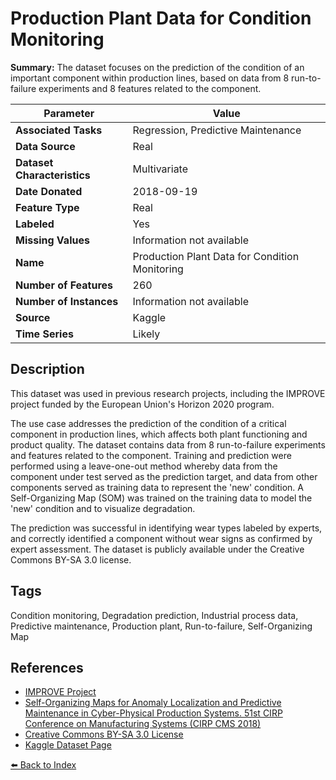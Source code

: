 # Production Plant Data for Condition Monitoring

**Summary:** The dataset focuses on the prediction of the condition of an important component within production lines, based on data from 8 run-to-failure experiments and 8 features related to the component.

| Parameter | Value |
| --- | --- |
| **Associated Tasks** | Regression, Predictive Maintenance |
| **Data Source** | Real |
| **Dataset Characteristics** | Multivariate |
| **Date Donated** | 2018-09-19 |
| **Feature Type** | Real |
| **Labeled** | Yes |
| **Missing Values** | Information not available |
| **Name** | Production Plant Data for Condition Monitoring |
| **Number of Features** | 260 |
| **Number of Instances** | Information not available |
| **Source** | Kaggle |
| **Time Series** | Likely |

## Description

This dataset was used in previous research projects, including the IMPROVE project funded by the European Union's Horizon 2020 program.

The use case addresses the prediction of the condition of a critical component in production lines, which affects both plant functioning and product quality. The dataset contains data from 8 run-to-failure experiments and features related to the component. Training and prediction were performed using a leave-one-out method whereby data from the component under test served as the prediction target, and data from other components served as training data to represent the 'new' condition. A Self-Organizing Map (SOM) was trained on the training data to model the 'new' condition and to visualize degradation.

The prediction was successful in identifying wear types labeled by experts, and correctly identified a component without wear signs as confirmed by expert assessment. The dataset is publicly available under the Creative Commons BY-SA 3.0 license.

## Tags

Condition monitoring, Degradation prediction, Industrial process data, Predictive maintenance, Production plant, Run-to-failure, Self-Organizing Map

## References

- [IMPROVE Project](http://improve-vfof.eu/)
- [Self-Organizing Maps for Anomaly Localization and Predictive Maintenance in Cyber-Physical Production Systems. 51st CIRP Conference on Manufacturing Systems (CIRP CMS 2018)](https://authors.elsevier.com/sd/article/S221282711830307X)
- [Creative Commons BY-SA 3.0 License](https://creativecommons.org/licenses/by-sa/3.0/)
- [Kaggle Dataset Page](https://www.kaggle.com/inIT-OWL/production-plant-data-for-condition-monitoring)

[⬅️ Back to Index](../README.md)
